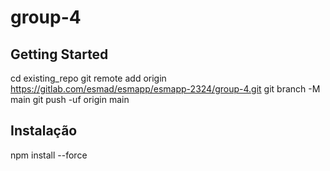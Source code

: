 # group-4

## Getting Started
cd existing_repo
git remote add origin https://gitlab.com/esmad/esmapp/esmapp-2324/group-4.git
git branch -M main
git push -uf origin main


## Instalação
npm install --force

